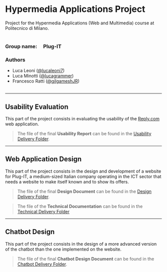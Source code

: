 # Hypermedia Applications Project

Project for the Hypermedia Applications (Web and Multimedia) course at Politecnico di Milano.  
<br>

### **Group name:** &nbsp;&nbsp;&nbsp; Plug-IT

### **Authors**

- Luca Leoni ([@lucaleoni7](https://github.com/lucaleoni7))
- Luca Minotti ([@lucagrammer](https://github.com/lucagrammer))
- Francesco Ratti ([@gilgameshJR](https://github.com/GilgameshJR))  
  <br>

---

## **Usability Evaluation**

This part of the project consists in evaluating the usability of the [Reply.com](https://www.reply.com/en/) web application.

> The file of the final **Usability Report** can be found in the [Usability Delivery Folder](https://github.com/lucagrammer/Plug-IT/tree/master/Usability%20Report/Deliverable).

---

## **Web Application Design**

This part of the project consists in the design and development of a website for Plug-IT, a medium-sized Italian company operating in the ICT sector that needs a website to make itself known and to show its offers.

> The file of the final **Design Document** can be found in the [Design Delivery Folder](https://github.com/lucagrammer/Plug-IT/tree/master/Design%20Document/Deliverable).

> The file of the **Technical Documentation** can be found in the [Technical Delivery Folder](https://github.com/lucagrammer/Plug-IT/tree/master/Technical%20Documentation/README.md)

---

## **Chatbot Design**

This part of the project consists in the design of a more advanced version of the chatbot than the one implemented on the website.

> The file of the final **Chatbot Design Document** can be found in the [Chatbot Delivery Folder](https://github.com/lucagrammer/Plug-IT/tree/master/Chatbot%20Design%20Document/Deliverable).
